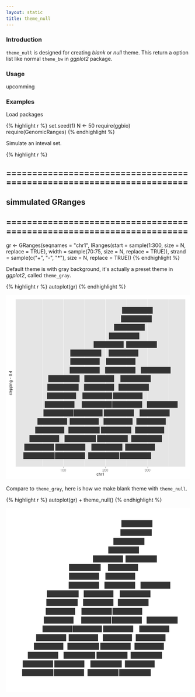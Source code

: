 ```yaml
---
layout: static
title: theme_null
---
```





### Introduction
`theme_null` is designed for creating *blank* or *null* theme. This return a
option list like normal `theme_bw` in *ggplot2* package.

### Usage
  upcomming
  
### Examples
Load packages


{% highlight r %}
set.seed(1)
N <- 50
require(ggbio)
require(GenomicRanges)
{% endhighlight %}




Simulate an inteval set.


{% highlight r %}
## ======================================================================
## simmulated GRanges
## ======================================================================
gr <- GRanges(seqnames = "chr1", IRanges(start = sample(1:300, size = N, 
    replace = TRUE), width = sample(70:75, size = N, replace = TRUE)), strand = sample(c("+", 
    "-", "*"), size = N, replace = TRUE))
{% endhighlight %}





Default theme is with gray background, it's actually a preset theme in
*ggplot2*, called `theme_gray`.


{% highlight r %}
autoplot(gr)
{% endhighlight %}

![plot of chunk default](theme_null-default.png) 


Compare to `theme_gray`, here is how we make blank theme with `theme_null`.


{% highlight r %}
autoplot(gr) + theme_null()
{% endhighlight %}

![plot of chunk theme_null](theme_null-theme_null.png) 

